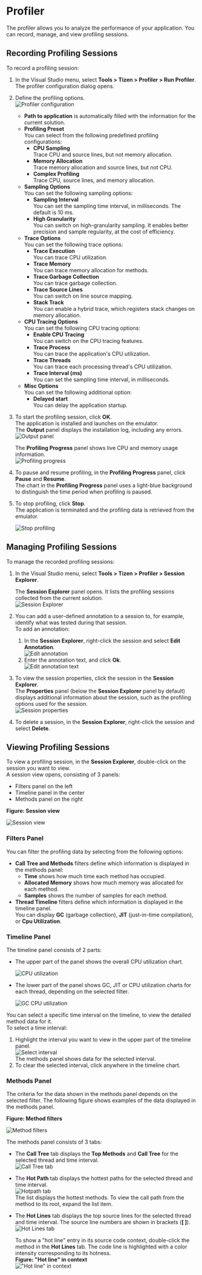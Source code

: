 # Profiler

The profiler allows you to analyze the performance of your application. You can record, manage, and view profiling sessions.

## Recording Profiling Sessions

To record a profiling session:
1. In the Visual Studio menu, select **Tools &gt; Tizen &gt; Profiler &gt; Run Profiler**.  
  The profiler configuration dialog opens.

2. Define the profiling options.  
    ![Profiler configuration](media/profiler-config.png)
    - **Path to application** is automatically filled with the information for the current solution.
    - **Profiling Preset**  
    You can select from the following predefined profiling configurations:
      - **CPU Sampling**  
        Trace CPU and source lines, but not memory allocation.
      - **Memory Allocation**  
        Trace memory allocation and source lines, but not CPU.
      - **Complex Profiling**  
        Trace CPU, source lines, and memory allocation.
    - **Sampling Options**  
    You can set the following sampling options:
      - **Sampling Interval**  
        You can set the sampling time interval, in milliseconds. The default is 10 ms.
      - **High Granularity**  
        You can switch on high-granularity sampling. It enables better precision and sample regularity, at the cost of efficiency.
    - **Trace Options**  
    You can set the following trace options:
      - **Trace Execution**  
        You can trace CPU utilization.
      - **Trace Memory**  
        You can trace memory allocation for methods.
      - **Trace Garbage Collection**  
        You can trace garbage collection.
      - **Trace Source Lines**  
        You can switch on line source mapping.
      - **Stack Track**  
        You can enable a hybrid trace, which registers stack changes on memory allocation.
    - **CPU Tracing Options**  
    You can set the following CPU tracing options:
      - **Enable CPU Tracing**  
        You can switch on the CPU tracing features.
      - **Trace Process**  
        You can trace the application's CPU utilization.
      - **Trace Threads**  
        You can trace each processing thread's CPU utilization.
      - **Trace Interval (ms)**  
        You can set the sampling time interval, in milliseconds.
    - **Misc Options**  
    You can set the following additional option:
      - **Delayed start**  
        You can delay the application startup.

3. To start the profiling session, click **OK**.  
    The application is installed and launches on the emulator.  
    The **Output** panel displays the installation log, including any errors.  
    ![Output panel](media/profiler-output-window.png)

    The **Profiling Progress** panel shows live CPU and memory usage information.  
    ![Profiling progress](media/profiler-progress.png)

4. To pause and resume profiling, in the **Profiling Progress** panel, click **Pause** and **Resume**.  
    The chart in the **Profiling Progress** panel uses a light-blue background to distinguish the time period when profiling is paused.  

5. To stop profiling, click **Stop**.  
The application is terminated and the profiling data is retrieved from the emulator.

   ![Stop profiling](media/profiler-execute-stop.png)

## Managing Profiling Sessions

To manage the recorded profiling sessions:
1. In the Visual Studio menu, select **Tools &gt; Tizen &gt; Profiler &gt; Session Explorer**.  

   The **Session Explorer** panel opens. It lists the profiling sessions collected from the current solution.  
   ![Session Explorer](media/profiler-session-explorer.png)  


2. You can add a user-defined annotation to a session to, for example, identify what was tested during that session.  
   To add an annotation:
   1. In the **Session Explorer**, right-click the session and select **Edit Annotation**.  
      ![Edit annotation](media/profiler-session-explorer-context-menu.png)
   2. Enter the annotation text, and click **Ok**.  
      ![Edit annotation text](media/profiler-edit-annotation.png)

3. To view the session properties, click the session in the **Session Explorer**.  
   The **Properties** panel (below the **Session Explorer** panel by default) displays additional information about the session, such as the profiling options used for the session.  
   ![Session properties](media/profiler-session-properties.png)

4. To delete a session, in the **Session Explorer**, right-click the session and select **Delete**.

## Viewing Profiling Sessions

To view a profiling session, in the **Session Explorer**, double-click on the session you want to view.  
A session view opens, consisting of 3 panels:

- Filters panel on the left
- Timeline panel in the center
- Methods panel on the right
  
**Figure: Session view**  

![Session view](media/profiler-session-analysis.png)

### Filters Panel

You can filter the profiling data by selecting from the following options:
  - **Call Tree and Methods** filters define which information is displayed in the methods panel:  
    - **Time** shows how much time each method has occupied.
    - **Allocated Memory** shows how much memory was allocated for each method.
    - **Samples** shows the number of samples for each method.
  - **Thread Timeline** filters define which information is displayed in the timeline panel.  
  You can display **GC** (garbage collection), **JIT** (just-in-time compilation), or **Cpu Utilization**.

### Timeline Panel

The timeline panel consists of 2 parts:
- The upper part of the panel shows the overall CPU utilization chart.

  ![CPU utilization](media/profiler-cpu-utilization.png)

- The lower part of the panel shows GC, JIT or CPU utilization charts for each thread, depending on the selected filter.

  ![GC CPU utilization](media/profiler-gc-cpu-utilization.png)

You can select a specific time interval on the timeline, to view the detailed method data for it.  
To select a time interval:
  1. Highlight the interval you want to view in the upper part of the timeline panel.  
  ![Select interval](media/profiler-select-interval.png)  
  The methods panel shows data for the selected interval.
  2. To clear the selected interval, click anywhere in the timeline chart.

### Methods Panel

The criteria for the data shown in the methods panel depends on the selected filter. The following figure shows examples of the data displayed in the methods panel.  

**Figure: Method filters**  

![Method filters](media/profiler-categories.png)

The methods panel consists of 3 tabs:

  - The **Call Tree** tab displays the **Top Methods** and **Call Tree** for the selected thread and time interval.  
  ![Call Tree tab](media/profiler-call-tree-tab.png)

  - The **Hot Path** tab displays the hottest paths for the selected thread and time interval.  
  ![Hotpath tab](media/profiler-hotpath-tab.png)  
  The list displays the hottest methods. To view the call path from the method to its root, expand the list item.

  - The **Hot Lines** tab displays the top source lines for the selected thread and time interval.  The source line numbers are shown in brackets (**[ ]**).  
  ![Hot Lines tab](media/profiler-hotline-tab.png)
  
    To show a "hot line" entry in its source code context, double-click the method in the **Hot Lines** tab. The code line is highlighted with a color intensity corresponding to its hotness.  
    **Figure: "Hot line" in context**  
    !["Hot line" in context](media/profiler-jump-to-line.png)
